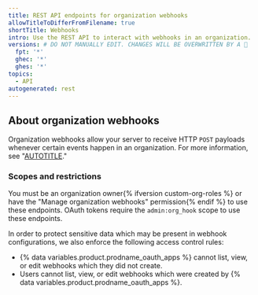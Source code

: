 ```yaml
---
title: REST API endpoints for organization webhooks
allowTitleToDifferFromFilename: true
shortTitle: Webhooks
intro: Use the REST API to interact with webhooks in an organization.
versions: # DO NOT MANUALLY EDIT. CHANGES WILL BE OVERWRITTEN BY A 🤖
  fpt: '*'
  ghec: '*'
  ghes: '*'
topics:
  - API
autogenerated: rest
---
```


## About organization webhooks

Organization webhooks allow your server to receive HTTP `POST` payloads whenever certain events happen in an organization. For more information, see "[AUTOTITLE](/webhooks)."

### Scopes and restrictions

You must be an organization owner{% ifversion custom-org-roles %} or have the "Manage organization webhooks" permission{% endif %} to use these endpoints. OAuth tokens require the `admin:org_hook` scope to use these endpoints.

In order to protect sensitive data which may be present in webhook configurations, we also enforce the following access control rules:

- {% data variables.product.prodname_oauth_apps %} cannot list, view, or edit webhooks which they did not create.
- Users cannot list, view, or edit webhooks which were created by {% data variables.product.prodname_oauth_apps %}.

<!-- Content after this section is automatically generated -->
